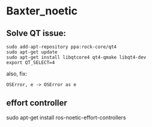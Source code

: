# Baxter_noetic

## Solve QT issue:
```
sudo add-apt-repository ppa:rock-core/qt4
sudo apt-get update
sudo apt-get install libqtcore4 qt4-qmake libqt4-dev
export QT_SELECT=4
```

also, fix:
```
OSError, e -> OSError as e
```

## effort controller
sudo apt-get install ros-noetic-effort-controllers
